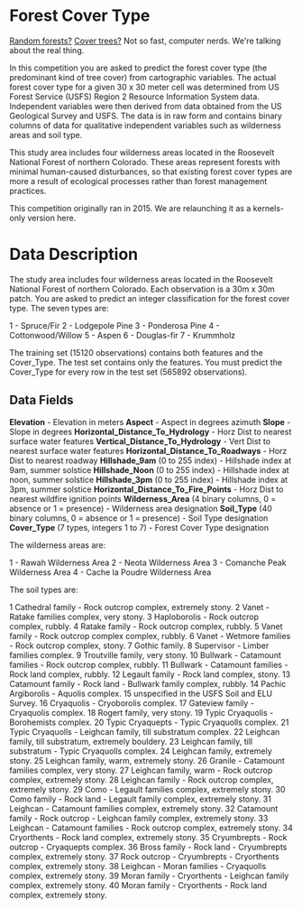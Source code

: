 # Forest Cover Type

[Random forests?](http://en.wikipedia.org/wiki/Random_forest) [Cover trees?](http://en.wikipedia.org/wiki/Cover_tree) Not so fast, computer nerds. We're talking about the real thing.

In this competition you are asked to predict the forest cover type (the predominant kind of tree cover) from cartographic variables. The actual forest cover type for a given 30 x 30 meter cell was determined from US Forest Service (USFS) Region 2 Resource Information System data. Independent variables were then derived from data obtained from the US Geological Survey and USFS. The data is in raw form and contains binary columns of data for qualitative independent variables such as wilderness areas and soil type.

This study area includes four wilderness areas located in the Roosevelt National Forest of northern Colorado. These areas represent forests with minimal human-caused disturbances, so that existing forest cover types are more a result of ecological processes rather than forest management practices.

This competition originally ran in 2015. We are relaunching it as a kernels-only version here.

# Data Description

The study area includes four wilderness areas located in the Roosevelt National Forest of northern Colorado. Each observation is a 30m x 30m patch. You are asked to predict an integer classification for the forest cover type. The seven types are:

1 - Spruce/Fir
2 - Lodgepole Pine
3 - Ponderosa Pine
4 - Cottonwood/Willow
5 - Aspen
6 - Douglas-fir
7 - Krummholz

The training set (15120 observations) contains both features and the Cover_Type. The test set contains only the features. You must predict the Cover_Type for every row in the test set (565892 observations).

## Data Fields

**Elevation** - Elevation in meters
**Aspect** - Aspect in degrees azimuth
**Slope** - Slope in degrees
**Horizontal_Distance_To_Hydrology** - Horz Dist to nearest surface water features
**Vertical_Distance_To_Hydrology** - Vert Dist to nearest surface water features
**Horizontal_Distance_To_Roadways** - Horz Dist to nearest roadway
**Hillshade_9am** (0 to 255 index) - Hillshade index at 9am, summer solstice
**Hillshade_Noon** (0 to 255 index) - Hillshade index at noon, summer solstice
**Hillshade_3pm** (0 to 255 index) - Hillshade index at 3pm, summer solstice
**Horizontal_Distance_To_Fire_Points** - Horz Dist to nearest wildfire ignition points
**Wilderness_Area** (4 binary columns, 0 = absence or 1 = presence) - Wilderness area designation
**Soil_Type** (40 binary columns, 0 = absence or 1 = presence) - Soil Type designation
**Cover_Type** (7 types, integers 1 to 7) - Forest Cover Type designation

The wilderness areas are:

1 - Rawah Wilderness Area
2 - Neota Wilderness Area
3 - Comanche Peak Wilderness Area
4 - Cache la Poudre Wilderness Area

The soil types are:

1 Cathedral family - Rock outcrop complex, extremely stony.
2 Vanet - Ratake families complex, very stony.
3 Haploborolis - Rock outcrop complex, rubbly.
4 Ratake family - Rock outcrop complex, rubbly.
5 Vanet family - Rock outcrop complex complex, rubbly.
6 Vanet - Wetmore families - Rock outcrop complex, stony.
7 Gothic family.
8 Supervisor - Limber families complex.
9 Troutville family, very stony.
10 Bullwark - Catamount families - Rock outcrop complex, rubbly.
11 Bullwark - Catamount families - Rock land complex, rubbly.
12 Legault family - Rock land complex, stony.
13 Catamount family - Rock land - Bullwark family complex, rubbly.
14 Pachic Argiborolis - Aquolis complex.
15 unspecified in the USFS Soil and ELU Survey.
16 Cryaquolis - Cryoborolis complex.
17 Gateview family - Cryaquolis complex.
18 Rogert family, very stony.
19 Typic Cryaquolis - Borohemists complex.
20 Typic Cryaquepts - Typic Cryaquolls complex.
21 Typic Cryaquolls - Leighcan family, till substratum complex.
22 Leighcan family, till substratum, extremely bouldery.
23 Leighcan family, till substratum - Typic Cryaquolls complex.
24 Leighcan family, extremely stony.
25 Leighcan family, warm, extremely stony.
26 Granile - Catamount families complex, very stony.
27 Leighcan family, warm - Rock outcrop complex, extremely stony.
28 Leighcan family - Rock outcrop complex, extremely stony.
29 Como - Legault families complex, extremely stony.
30 Como family - Rock land - Legault family complex, extremely stony.
31 Leighcan - Catamount families complex, extremely stony.
32 Catamount family - Rock outcrop - Leighcan family complex, extremely stony.
33 Leighcan - Catamount families - Rock outcrop complex, extremely stony.
34 Cryorthents - Rock land complex, extremely stony.
35 Cryumbrepts - Rock outcrop - Cryaquepts complex.
36 Bross family - Rock land - Cryumbrepts complex, extremely stony.
37 Rock outcrop - Cryumbrepts - Cryorthents complex, extremely stony.
38 Leighcan - Moran families - Cryaquolls complex, extremely stony.
39 Moran family - Cryorthents - Leighcan family complex, extremely stony.
40 Moran family - Cryorthents - Rock land complex, extremely stony.